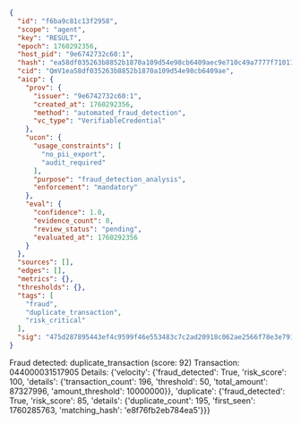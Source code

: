 ```json
{
  "id": "f6ba9c81c13f2958",
  "scope": "agent",
  "key": "RESULT",
  "epoch": 1760292356,
  "host_pid": "9e6742732c60:1",
  "hash": "ea58df035263b8852b1870a109d54e98cb6409aec9e710c49a7777f7101105d8",
  "cid": "QmV1ea58df035263b8852b1870a109d54e98cb6409ae",
  "aicp": {
    "prov": {
      "issuer": "9e6742732c60:1",
      "created_at": 1760292356,
      "method": "automated_fraud_detection",
      "vc_type": "VerifiableCredential"
    },
    "ucon": {
      "usage_constraints": [
        "no_pii_export",
        "audit_required"
      ],
      "purpose": "fraud_detection_analysis",
      "enforcement": "mandatory"
    },
    "eval": {
      "confidence": 1.0,
      "evidence_count": 0,
      "review_status": "pending",
      "evaluated_at": 1760292356
    }
  },
  "sources": [],
  "edges": [],
  "metrics": {},
  "thresholds": {},
  "tags": [
    "fraud",
    "duplicate_transaction",
    "risk_critical"
  ],
  "sig": "475d287895443ef4c9599f46e553483c7c2ad20918c062ae2566f78e3e79100d"
}
```

Fraud detected: duplicate_transaction (score: 92)
Transaction: 044000031517905
Details: {'velocity': {'fraud_detected': True, 'risk_score': 100, 'details': {'transaction_count': 196, 'threshold': 50, 'total_amount': 87327996, 'amount_threshold': 10000000}}, 'duplicate': {'fraud_detected': True, 'risk_score': 85, 'details': {'duplicate_count': 195, 'first_seen': 1760285763, 'matching_hash': 'e8f76fb2eb784ea5'}}}